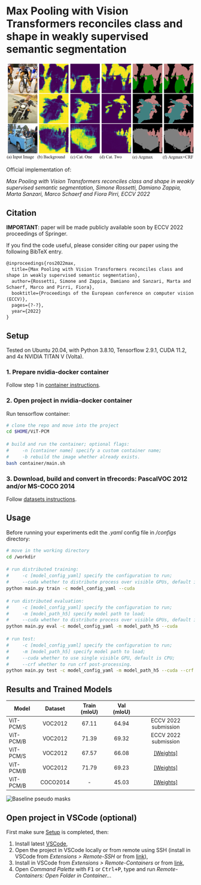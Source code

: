 # Max Pooling with Vision Transformers reconciles class and shape in weakly supervised semantic segmentation 

![Baseline pseudo masks](images/bpm.png)

Official implementation of:

*Max Pooling with Vision Transformers reconciles class and shape in weakly supervised semantic segmentation, Simone Rossetti, Damiano Zappia, Marta Sanzari, Marco Schaerf and Fiora Pirri, ECCV 2022* <!-- [[Paper]]() -->
## Citation
**IMPORTANT**: paper will be made publicly available soon by ECCV 2022 proceedings of Springer.

If you find the code useful, please consider citing our paper using the following BibTeX entry.
```
@inproceedings{ros2022max,
  title={Max Pooling with Vision Transformers reconciles class and shape in weakly supervised semantic segmentation},
  author={Rossetti, Simone and Zappia, Damiano and Sanzari, Marta and Schaerf, Marco and Pirri, Fiora},
  booktitle={Proceedings of the European conference on computer vision (ECCV)},
  pages={?-?},
  year={2022}
}
```

## Setup
Tested on Ubuntu 20.04, with Python 3.8.10, Tensorflow 2.9.1, CUDA 11.2, and 4x NVIDIA TITAN V (Volta).
### 1. Prepare nvidia-docker container
Follow step 1 in [container instructions](container/README.md#1-install-docker).

### 2. Open project in nvidia-docker container
Run tensorflow container:
```bash
# clone the repo and move into the project
cd $HOME/ViT-PCM

# build and run the container; optional flags:
#     -n [container name] specify a custom container name;
#     -b rebuild the image whether already exists.
bash container/main.sh 
```


### 3. Download, build and convert in tfrecords: PascalVOC 2012 and/or MS-COCO 2014
Follow [datasets instructions](datasets/README.md).

## Usage
Before running your experiments edit the *.yaml* config file in */configs* directory:
```bash
# move in the working directory
cd /workdir

# run distributed training:
#     -c [model_config_yaml] specify the configuration to run;
#     --cuda whether to distribute process over visible GPUs, default is CPU.
python main.py train -c model_config_yaml --cuda 

# run distributed evaluation:
#     -c [model_config_yaml] specify the configuration to run;
#     -m [model_path_h5] specify model path to load;
#     --cuda whether to distribute process over visible GPUs, default is CPU.
python main.py eval -c model_config_yaml -m model_path_h5 --cuda 

# run test:
#     -c [model_config_yaml] specify the configuration to run;
#     -m [model_path_h5] specify model path to load;
#     --cuda whether to use single visible GPU, default is CPU;
#     --crf whether to run crf post-processing.
python main.py test -c model_config_yaml -m model_path_h5 --cuda --crf
```

## Results and Trained Models

| Model         | Dataset  | Train (mIoU)    | Val (mIoU)    | |
| ------------- |:-------------:|:-------------:|:-----:|:-----:|
| ViT-PCM/S     | VOC2012 | 67.11 | 64.94 | ECCV 2022 submission |
| ViT-PCM/B     | VOC2012 | 71.39 | 69.32 | ECCV 2022 submission |
| ViT-PCM/S     | VOC2012 | 67.57 | 66.08 | [[Weights]](https://drive.google.com/file/d/1RxfQyoU0s0LKrU7RAk-AZYp2DsvTztcu/view?usp=sharing) |
| ViT-PCM/B     | VOC2012 | 71.79 | 69.23 | [[Weights]](https://drive.google.com/file/d/1tFOkeJcl1v4Hkf4fE7jVpS3DtDP7rdtc/view?usp=sharing) |
| ViT-PCM/B     | COCO2014 | - | 45.03 | [[Weights]](https://drive.google.com/file/d/1-ItfAJKtEJympPBAYVaYkIDp7cm-Y-VV/view?usp=sharing) |

![Baseline pseudo masks](images/results.gif)

## Open project in VSCode (optional)
First make sure [Setup](#setup) is completed, then:
1. Install latest [VSCode](https://code.visualstudio.com/download),
2. Open the project in VSCode locally or from remote using SSH (install in VSCode from *Extensions > Remote-SSH* or from [link](https://marketplace.visualstudio.com/items?itemName=ms-vscode-remote.remote-ssh)),
3. Install in VSCode from *Extensions > Remote-Containers* or from [link](https://marketplace.visualstudio.com/items?itemName=ms-vscode-remote.remote-containers),
4. Open *Command Palette* with <kbd>F1</kbd> or <kbd>Ctrl+P</kbd>, type and run *Remote-Containers: Open Folder in Container..*.
